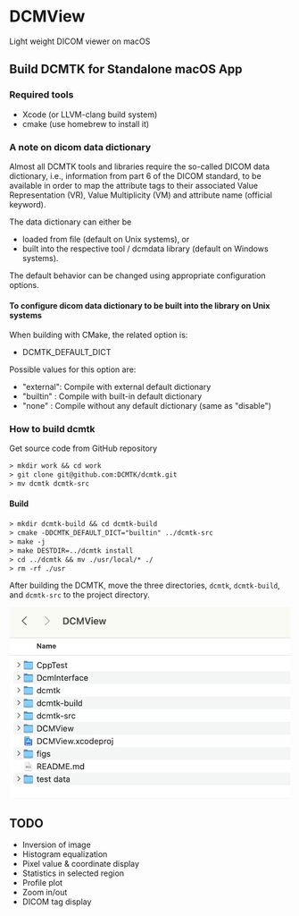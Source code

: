# DCMView
Light weight DICOM viewer on macOS

## Build DCMTK for Standalone macOS App

### Required tools
* Xcode (or LLVM-clang build system)
* cmake (use homebrew to install it)


### A note on dicom data dictionary
Almost all DCMTK tools and libraries require the so-called DICOM data dictionary, i.e., information from part 6 of the DICOM standard, to be available in order to map the attribute tags to their associated Value Representation (VR), Value Multiplicity (VM) and attribute name (official keyword).  

The data dictionary can either be
* loaded from file (default on Unix systems), or 
* built into the respective tool / dcmdata library (default on Windows systems).

The default behavior can be changed using appropriate configuration options.

#### To configure dicom data dictionary to be built into the library on Unix systems
When building with CMake, the related option is:
* DCMTK_DEFAULT_DICT

Possible values for this option are:
* "external": Compile with external default dictionary
* "builtin" : Compile with built-in default dictionary
* "none"    : Compile without any default dictionary (same as "disable")


### How to build dcmtk
Get source code from GitHub repository
```shell
> mkdir work && cd work
> git clone git@github.com:DCMTK/dcmtk.git
> mv dcmtk dcmtk-src
```

#### Build
```shell
> mkdir dcmtk-build && cd dcmtk-build
> cmake -DDCMTK_DEFAULT_DICT="builtin" ../dcmtk-src
> make -j
> make DESTDIR=../dcmtk install
> cd ../dcmtk && mv ./usr/local/* ./
> rm -rf ./usr
```

After building the DCMTK, move the three directories, `dcmtk`, `dcmtk-build`, and `dcmtk-src` to the project directory.

![](figs/project_dir.png)


## TODO

* Inversion of image
* Histogram equalization
* Pixel value & coordinate display
* Statistics in selected region
* Profile plot 
* Zoom in/out
* DICOM tag display
